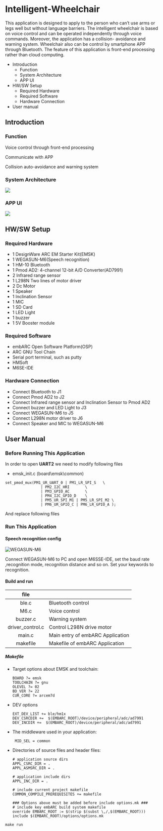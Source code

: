 # Intelligent-Wheelchair

This application is designed to apply to the person who can’t use arms or legs well but
without language barriers. The intelligent wheelchair is based on voice control
and can be operated independently through voice commands. Moreover,
the application has a collision- avoidance and warning system. Wheelchair  also can be control by smartphone APP through
Bluetooth. The feature of this application is front-end processing rather than
cloud computing.

- Introduction
  - Function
  - System Architecture
  - APP UI
- HW/SW Setup
  - Required Hardware
  - Required Software
  - Hardware Connection
- User manual

## Introduction

### Function

Voice control through front-end processing

Communicate with APP 

Collision auto-avoidance and warning system

### System Architecture

![](C:\Users\Yuani\Desktop\图片1.png)

### APP UI

![](C:\Users\Yuani\Desktop\图片2.png)

## HW/SW Setup

### Required Hardware

- 1 DesignWare ARC EM Starter Kit(EMSK)
- 1 WEGASUN-M6(Speech recognition)
- 1 HM-10 Bluetooth
- 1 Pmod AD2: 4-channel 12-bit A/D Converter(AD7991)
- 2 Infrared range sensor
- 1 L298N Two lines of motor driver
- 2 Dc Motor
- 1 Speaker
- 1 Inclination Sensor
- 1 MIC
- 1 SD Card 
- 1 LED Light
- 1 buzzer
- 1 5V Booster module

### Required Software

- embARC Open Software Platform(OSP)
- ARC GNU Tool Chain
- Serial port terminal, such as putty
- HMSoft
- M6SE-IDE

### Hardware Connection

- Connect Bluetooth to J1
- Connect Pmod AD2 to J2
- Connect Infrared range sensor and Inclination Sensor to Pmod AD2
- Connect buzzer and  LED Light to J3
- Connect WEGASUN-M6 to J5
- Connect L298N motor driver to J6
- Connect Speaker and MIC to WEGASUN-M6

## User Manual

### Before Running This Application

In order to open  **UART2** we need to modify following files

- emsk_init.c (board\emsk\common)

```
set_pmod_mux(PM1_UR_UART_0 | PM1_LR_SPI_S	\
				| PM2_I2C_HRI		\
				| PM3_GPIO_AC		\
				| PM4_I2C_GPIO_D	\
				| PM5_UR_SPI_M1 | PM5_LR_SPI_M2	\
				| PM6_UR_GPIO_C | PM6_LR_GPIO_A );
```

And replace following files

[dw_uart_obj.c (board\emsk\drivers)]: https://github.com/YuaniLee/Intelligent-Wheelchair/blob/master/dw_uart_obj.c
[dw_uart_obj.h (board\emsk\drivers)]: https://github.com/YuaniLee/Intelligent-Wheelchair/blob/master/dw_uart_obj.h

### Run This Application

#### Speech recognition config

![WEGASUN-M6](C:\Users\Yuani\Desktop\图片3.jpg)

Connect WEGASUN-M6 to PC and open M6SSE-IDE, set the baud rate ,recognition mode, recognition distance and so on. Set your keywords to recognition.

#### Build and run

|       file       |                                  |
| :--------------: | -------------------------------- |
|      ble.c       | Bluetooth control                |
|       M6.c       | Voice control                    |
|     buzzer.c     | Warning system                   |
| driver_control.c | Control L298N drive motor        |
|      main.c      | Main entry of embARC Application |
|     makefile     | Makefile of embARC Application   |



##### Makefile

- Target options about EMSK and toolchain:

  ```
  BOARD ?= emsk
  TOOLCHAIN ?= gnu
  OLEVEL ?= 02
  BD_VER ?= 22
  CUR_CORE ?= arcem7d
  ```

- DEV options

  ```
  EXT_DEV_LIST += ble/hm1x
  DEV_CSRCDIR +=  $(EMBARC_ROOT)/device/peripheral/adc/ad7991
  DEV_INCDIR +=  $(EMBARC_ROOT)/device/peripheral/adc/ad7991
  ```

- The middleware used in your application:

  ```
   MID_SEL = common
  ```

- Directories of source files and header files:

  ```
  # application source dirs
  APPL_CSRC_DIR = .
  APPL_ASMSRC_DIR = .
  
  # application include dirs
  APPL_INC_DIR = .
  
  # include current project makefile
  COMMON_COMPILE_PREREQUISITES += makefile
  
  ### Options above must be added before include options.mk ###
  # include key embARC build system makefile
  override EMBARC_ROOT := $(strip $(subst \,/,$(EMBARC_ROOT)))
  include $(EMBARC_ROOT)/options/options.mk
  ```
`make run`
